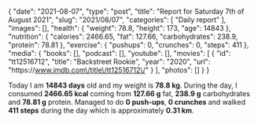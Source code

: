 {
    "date": "2021-08-07",
    "type": "post",
    "title": "Report for Saturday 7th of August 2021",
    "slug": "2021\/08\/07",
    "categories": [
        "Daily report"
    ],
    "images": [],
    "health": {
        "weight": 78.8,
        "height": 173,
        "age": 14843
    },
    "nutrition": {
        "calories": 2466.65,
        "fat": 127.66,
        "carbohydrates": 238.9,
        "protein": 78.81
    },
    "exercise": {
        "pushups": 0,
        "crunches": 0,
        "steps": 411
    },
    "media": {
        "books": [],
        "podcast": [],
        "youtube": [],
        "movies": [
            {
                "id": "tt12516712",
                "title": "Backstreet Rookie",
                "year": "2020",
                "url": "https:\/\/www.imdb.com\/title\/tt12516712\/"
            }
        ],
        "photos": []
    }
}

Today I am <strong>14843 days</strong> old and my weight is <strong>78.8 kg</strong>. During the day, I consumed <strong>2466.65 kcal</strong> coming from <strong>127.66 g</strong> fat, <strong>238.9 g</strong> carbohydrates and <strong>78.81 g</strong> protein. Managed to do <strong>0 push-ups</strong>, <strong>0 crunches</strong> and walked <strong>411 steps</strong> during the day which is approximately <strong>0.31 km</strong>.